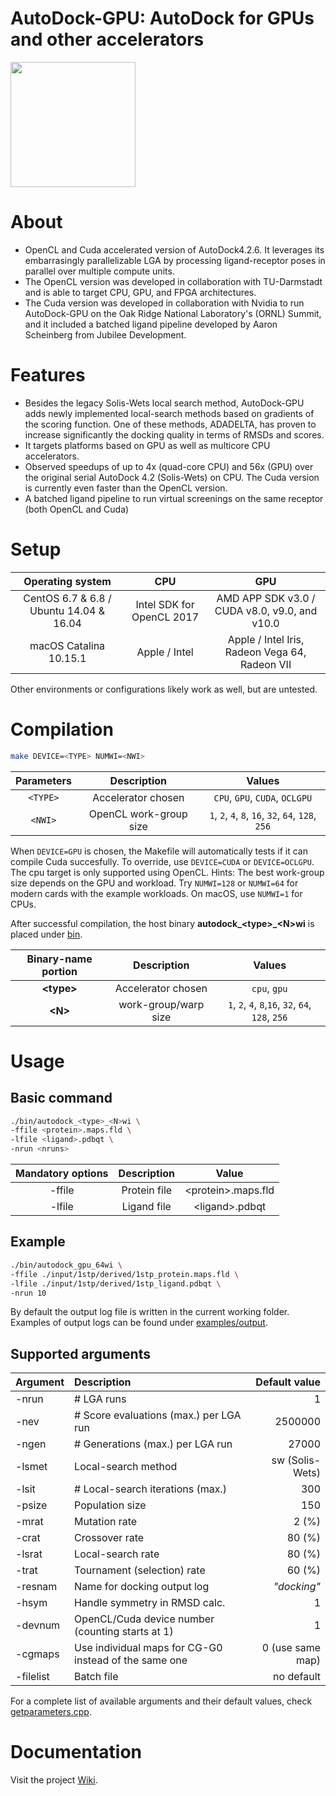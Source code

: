 AutoDock-GPU: AutoDock for GPUs and other accelerators
======================================================

<img src=".png" width="200">

# About

* OpenCL and Cuda accelerated version of AutoDock4.2.6. It leverages its embarrasingly parallelizable LGA by processing ligand-receptor poses in parallel over multiple compute units.
* The OpenCL version was developed in collaboration with TU-Darmstadt and is able to target CPU, GPU, and FPGA architectures.
* The Cuda version was developed in collaboration with Nvidia to run AutoDock-GPU on the Oak Ridge National Laboratory's (ORNL) Summit, and it included a batched ligand pipeline developed by Aaron Scheinberg from Jubilee Development.

# Features

* Besides the legacy Solis-Wets local search method, AutoDock-GPU adds newly implemented local-search methods based on gradients of the scoring function. One of these methods, ADADELTA, has proven to increase significantly the docking quality in terms of RMSDs and scores.
* It targets platforms based on GPU as well as multicore CPU accelerators.
* Observed speedups of up to 4x (quad-core CPU) and 56x (GPU) over the original serial AutoDock 4.2 (Solis-Wets) on CPU. The Cuda version is currently even faster than the OpenCL version.
* A batched ligand pipeline to run virtual screenings on the same receptor (both OpenCL and Cuda)

# Setup

| Operating system                         | CPU                          | GPU                                            |
|:----------------------------------------:|:----------------------------:|:----------------------------------------------:|
|CentOS 6.7 & 6.8 / Ubuntu 14.04 & 16.04   | Intel SDK for OpenCL 2017    | AMD APP SDK v3.0 / CUDA v8.0, v9.0, and v10.0  |
|macOS Catalina 10.15.1                    | Apple / Intel                | Apple / Intel Iris, Radeon Vega 64, Radeon VII |


Other environments or configurations likely work as well, but are untested.

# Compilation

```zsh
make DEVICE=<TYPE> NUMWI=<NWI>
```

| Parameters | Description            | Values                                             |
|:----------:|:----------------------:|:--------------------------------------------------:|
| `<TYPE>`   | Accelerator chosen     | `CPU`, `GPU`, `CUDA`, `OCLGPU`                     |
| `<NWI>`    | OpenCL work-group size | `1`, `2`, `4`, `8`, `16`, `32`, `64`, `128`, `256` |

When `DEVICE=GPU` is chosen, the Makefile will automatically tests if it can compile Cuda succesfully. To override, use `DEVICE=CUDA` or `DEVICE=OCLGPU`. The cpu target is only supported using OpenCL.
Hints: The best work-group size depends on the GPU and workload. Try `NUMWI=128` or `NUMWI=64` for modern cards with the example workloads. On macOS, use `NUMWI=1` for CPUs.

After successful compilation, the host binary **autodock_&lt;type&gt;_&lt;N&gt;wi** is placed under [bin](./bin).

| Binary-name portion | Description            | Values                                            |
|:-------------------:|:----------------------:|:-------------------------------------------------:|
| **&lt;type&gt;**    | Accelerator chosen     | `cpu`, `gpu`                                      |
| **&lt;N&gt;**       | work-group/warp size   | `1`, `2`, `4`, `8`,`16`, `32`, `64`, `128`, `256` |


# Usage

## Basic command
```zsh
./bin/autodock_<type>_<N>wi \
-ffile <protein>.maps.fld \
-lfile <ligand>.pdbqt \
-nrun <nruns>
```

| Mandatory options | Description   | Value                     |
|:-----------------:|:-------------:|:-------------------------:|
| -ffile            |Protein file   |&lt;protein&gt;.maps.fld   |
| -lfile            |Ligand file    |&lt;ligand&gt;.pdbqt       |

## Example
```zsh
./bin/autodock_gpu_64wi \
-ffile ./input/1stp/derived/1stp_protein.maps.fld \
-lfile ./input/1stp/derived/1stp_ligand.pdbqt \
-nrun 10
```
By default the output log file is written in the current working folder. Examples of output logs can be found under [examples/output](examples/output/).

## Supported arguments

| Argument  | Description                                           | Default value    |
|:----------|:------------------------------------------------------|-----------------:|
| -nrun     | # LGA runs                                            | 1                |
| -nev      | # Score evaluations (max.) per LGA run                | 2500000          |
| -ngen     | # Generations (max.) per LGA run                      | 27000            |
| -lsmet    | Local-search method                                   | sw (Solis-Wets)  |
| -lsit     | # Local-search iterations (max.)                      | 300              |
| -psize    | Population size                                       | 150              |
| -mrat     | Mutation rate                                         | 2 (%)            |
| -crat     | Crossover rate                                        | 80 (%)           |
| -lsrat    | Local-search rate                                     | 80 (%)           |
| -trat     | Tournament (selection) rate                           | 60 (%)           |
| -resnam   | Name for docking output log                           | _"docking"_      |
| -hsym     | Handle symmetry in RMSD calc.                         | 1                |
| -devnum   | OpenCL/Cuda device number (counting starts at 1)      | 1                |
| -cgmaps   | Use individual maps for CG-G0 instead of the same one | 0 (use same map) |
| -filelist | Batch file                                            | no default       |

For a complete list of available arguments and their default values, check [getparameters.cpp](host/src/getparameters.cpp).

# Documentation

Visit the project [Wiki](https://github.com/ccsb-scripps/AutoDock-GPU/wiki).
